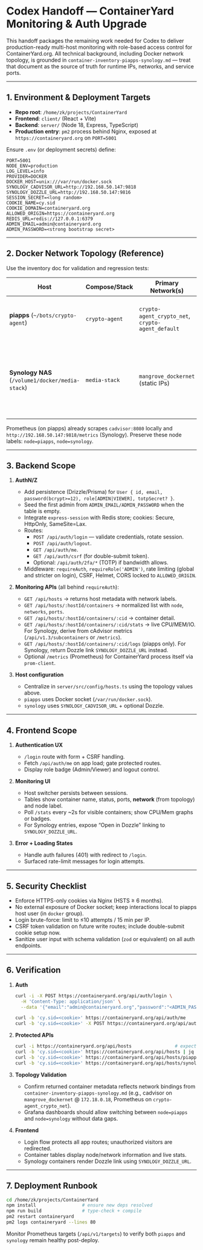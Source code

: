 # Codex Handoff — ContainerYard Monitoring & Auth Upgrade

This handoff packages the remaining work needed for Codex to deliver production-ready multi-host monitoring with role-based access control for ContainerYard.org. All technical background, including Docker network topology, is grounded in `container-inventory-piapps-synology.md` — treat that document as the source of truth for runtime IPs, networks, and service ports.

---

## 1. Environment & Deployment Targets

- **Repo root**: `/home/zk/projects/ContainerYard`
- **Frontend**: `client/` (React + Vite)
- **Backend**: `server/` (Node 18, Express, TypeScript)
- **Production entry**: `pm2` process behind Nginx, exposed at `https://containeryard.org` on `PORT=5001`

Ensure `.env` (or deployment secrets) define:

```env
PORT=5001
NODE_ENV=production
LOG_LEVEL=info
PROVIDER=DOCKER
DOCKER_HOST=unix:///var/run/docker.sock
SYNOLOGY_CADVISOR_URL=http://192.168.50.147:9818
SYNOLOGY_DOZZLE_URL=http://192.168.50.147:9816
SESSION_SECRET=<long random>
COOKIE_NAME=cy.sid
COOKIE_DOMAIN=containeryard.org
ALLOWED_ORIGIN=https://containeryard.org
REDIS_URL=redis://127.0.0.1:6379
ADMIN_EMAIL=admin@containeryard.org
ADMIN_PASSWORD=<strong bootstrap secret>
```

---

## 2. Docker Network Topology (Reference)

Use the inventory doc for validation and regression tests:

| Host | Compose/Stack | Primary Network(s) | Notable Containers | IP / Ports |
|------|---------------|--------------------|--------------------|------------|
| **piapps** (`~/bots/crypto-agent`) | `crypto-agent` | `crypto-agent_crypto_net`, `crypto-agent_default` | `prometheus`, `grafana`, `freqtrade`, `freqtrade-exporter`, `cadvisor` | `prometheus:9090`, `grafana:3000`, `freqtrade-exporter:9091`, `cadvisor:8080` → Prom scrape |
| **Synology NAS** (`/volume1/docker/media-stack`) | `media-stack` | `mangrove_dockernet` (static IPs) | `tautulli`, `sabnzbd`, `radarr`, `sonarr`, `bazarr`, `prowlarr`, `dozzle`, `watchtower`, `plex`, `cadvisor` | `cadvisor:172.18.0.18 → 9818/tcp`, Dozzle proxy `9816/tcp` |

Prometheus (on piapps) already scrapes `cadvisor:8080` locally and `http://192.168.50.147:9818/metrics` (Synology). Preserve these node labels: `node=piapps`, `node=synology`.

---

## 3. Backend Scope

1. **AuthN/Z**
   - Add persistence (Drizzle/Prisma) for `User { id, email, password(bcrypt>=12), role[ADMIN|VIEWER], totpSecret? }`.
   - Seed the first admin from `ADMIN_EMAIL/ADMIN_PASSWORD` when the table is empty.
   - Integrate `express-session` with Redis store; cookies: Secure, HttpOnly, SameSite=Lax.
   - Routes:
     - `POST /api/auth/login` — validate credentials, rotate session.
     - `POST /api/auth/logout`.
     - `GET /api/auth/me`.
     - `GET /api/auth/csrf` (for double-submit token).
     - Optional: `/api/auth/2fa/*` (TOTP) if bandwidth allows.
   - Middleware: `requireAuth`, `requireRole('ADMIN')`, rate limiting (global and stricter on login), CSRF, Helmet, CORS locked to `ALLOWED_ORIGIN`.

2. **Monitoring APIs** (all behind `requireAuth`):
   - `GET /api/hosts` → returns host metadata with network labels.
   - `GET /api/hosts/:hostId/containers` → normalized list with `node`, `networks`, `ports`.
   - `GET /api/hosts/:hostId/containers/:cid` → container detail.
   - `GET /api/hosts/:hostId/containers/:cid/stats` → live CPU/MEM/IO. For Synology, derive from cAdvisor metrics (`/api/v1.3/subcontainers` or `/metrics`).
   - `GET /api/hosts/:hostId/containers/:cid/logs` (piapps only). For Synology, return Dozzle link `SYNOLOGY_DOZZLE_URL` instead.
   - Optional `/metrics` (Prometheus) for ContainerYard process itself via `prom-client`.

3. **Host configuration**
   - Centralize in `server/src/config/hosts.ts` using the topology values above.
   - `piapps` uses Docker socket (`/var/run/docker.sock`).
   - `synology` uses `SYNOLOGY_CADVISOR_URL` + optional Dozzle.

---

## 4. Frontend Scope

1. **Authentication UX**
   - `/login` route with form + CSRF handling.
   - Fetch `/api/auth/me` on app load; gate protected routes.
   - Display role badge (Admin/Viewer) and logout control.

2. **Monitoring UI**
   - Host switcher persists between sessions.
   - Tables show container name, status, ports, **network** (from topology) and node label.
   - Poll `/stats` every ~2s for visible containers; show CPU/Mem graphs or badges.
   - For Synology entries, expose “Open in Dozzle” linking to `SYNOLOGY_DOZZLE_URL`.

3. **Error + Loading States**
   - Handle auth failures (401) with redirect to `/login`.
   - Surfaced rate-limit messages for login attempts.

---

## 5. Security Checklist

- Enforce HTTPS-only cookies via Nginx (HSTS ≥ 6 months).
- No external exposure of Docker socket; keep interactions local to piapps host user (in `docker` group).
- Login brute-force: limit to ≤10 attempts / 15 min per IP.
- CSRF token validation on future write routes; include double-submit cookie setup now.
- Sanitize user input with schema validation (`zod` or equivalent) on all auth endpoints.

---

## 6. Verification

1. **Auth**
   ```bash
   curl -i -X POST https://containeryard.org/api/auth/login \
     -H 'Content-Type: application/json' \
     --data '{"email":"admin@containeryard.org","password":"<ADMIN_PASSWORD>"}'

   curl -b 'cy.sid=<cookie>' https://containeryard.org/api/auth/me
   curl -b 'cy.sid=<cookie>' -X POST https://containeryard.org/api/auth/logout -i
   ```

2. **Protected APIs**
   ```bash
   curl -i https://containeryard.org/api/hosts                # expect 401
   curl -b 'cy.sid=<cookie>' https://containeryard.org/api/hosts | jq
   curl -b 'cy.sid=<cookie>' https://containeryard.org/api/hosts/piapps/containers | jq
   curl -b 'cy.sid=<cookie>' https://containeryard.org/api/hosts/synology/containers | jq
   ```

3. **Topology Validation**
   - Confirm returned container metadata reflects network bindings from `container-inventory-piapps-synology.md` (e.g., cadvisor on `mangrove_dockernet` @ `172.18.0.18`, Prometheus on `crypto-agent_crypto_net`).
   - Grafana dashboards should allow switching between `node=piapps` and `node=synology` without data gaps.

4. **Frontend**
   - Login flow protects all app routes; unauthorized visitors are redirected.
   - Container tables display node/network information and live stats.
   - Synology containers render Dozzle link using `SYNOLOGY_DOZZLE_URL`.

---

## 7. Deployment Runbook

```bash
cd /home/zk/projects/ContainerYard
npm install                 # ensure new deps resolved
npm run build               # type-check + compile
pm2 restart containeryard
pm2 logs containeryard --lines 80
```

Monitor Prometheus targets (`/api/v1/targets`) to verify both `piapps` and `synology` remain healthy post-deploy.
